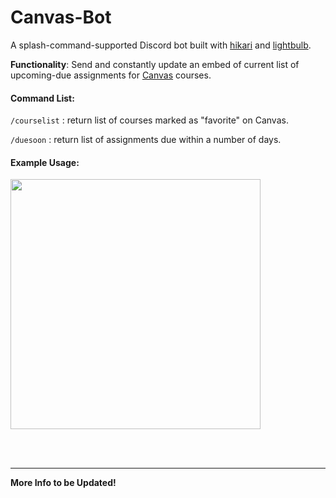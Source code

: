 # Canvas-Bot
A splash-command-supported Discord bot built with [hikari](https://www.hikari-py.dev/) and [lightbulb](https://hikari-lightbulb.readthedocs.io/en/latest/).

**Functionality**: Send and constantly update an embed of current list of upcoming-due assignments for [Canvas](https://www.instructure.com/) courses.

#### Command List:

`/courselist` : return list of courses marked as "favorite" on Canvas.

`/duesoon` : return list of assignments due within a number of days.


#### Example Usage:

<img src="https://user-images.githubusercontent.com/83796054/197326426-fda3fa42-3625-497b-94b4-3a56e6fbc139.png" width="400" height="400">

<br> <br>
<hr>

**More Info to be Updated!**
